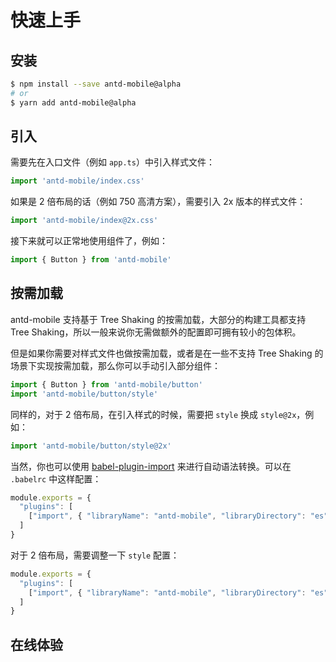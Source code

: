 # 快速上手

## 安装

```bash
$ npm install --save antd-mobile@alpha
# or
$ yarn add antd-mobile@alpha
```

## 引入

需要先在入口文件（例如 `app.ts`）中引入样式文件：

```js
import 'antd-mobile/index.css'
```

如果是 2 倍布局的话（例如 750 高清方案），需要引入 2x 版本的样式文件：

```js
import 'antd-mobile/index@2x.css'
```

接下来就可以正常地使用组件了，例如：

```js
import { Button } from 'antd-mobile'
```

## 按需加载

antd-mobile 支持基于 Tree Shaking 的按需加载，大部分的构建工具都支持 Tree Shaking，所以一般来说你无需做额外的配置即可拥有较小的包体积。

但是如果你需要对样式文件也做按需加载，或者是在一些不支持 Tree Shaking 的场景下实现按需加载，那么你可以手动引入部分组件：

```js
import { Button } from 'antd-mobile/button'
import 'antd-mobile/button/style'
```

同样的，对于 2 倍布局，在引入样式的时候，需要把 `style` 换成 `style@2x`，例如：

```js
import 'antd-mobile/button/style@2x'
```

当然，你也可以使用 [babel-plugin-import](https://github.com/ant-design/babel-plugin-import) 来进行自动语法转换。可以在 `.babelrc` 中这样配置：

```js
module.exports = {
  "plugins": [
    ["import", { "libraryName": "antd-mobile", "libraryDirectory": "es", "style": true}]
  ]
}
```

对于 2 倍布局，需要调整一下 `style` 配置：

```js
module.exports = {
  "plugins": [
    ["import", { "libraryName": "antd-mobile", "libraryDirectory": "es", "style": (name) => `${name}/style@2x`}]
  ]
}
```

## 在线体验

<code src="./codesandbox.tsx" inline></code>

